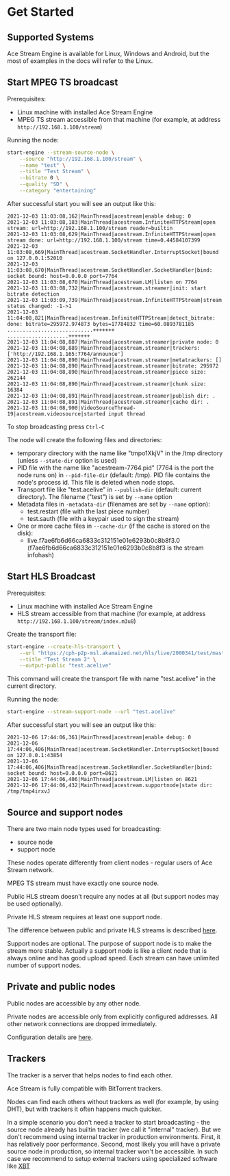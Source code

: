 # Get Started

## Supported Systems

Ace Stream Engine is available for Linux, Windows and Android, but the most of examples in the docs will refer to the Linux.

## Start MPEG TS broadcast

Prerequisites:

- Linux machine with installed Ace Stream Engine
- MPEG TS stream accessible from that machine (for example, at address `http://192.168.1.100/stream`)

Running the node:

```bash
start-engine --stream-source-node \
    --source "http://192.168.1.100/stream" \
    --name "test" \
    --title "Test Stream" \
    --bitrate 0 \
    --quality "SD" \
    --category "entertaining"
```

After successful start you will see an output like this:

```
2021-12-03 11:03:08,162|MainThread|acestream|enable debug: 0
2021-12-03 11:03:08,183|MainThread|acestream.InfiniteHTTPStream|open stream: url=http://192.168.1.100/stream reader=builtin
2021-12-03 11:03:08,629|MainThread|acestream.InfiniteHTTPStream|open stream done: url=http://192.168.1.100/stream time=0.44584107399
2021-12-03 11:03:08,669|MainThread|acestream.SocketHandler.InterruptSocket|bound on 127.0.0.1:52010
2021-12-03 11:03:08,670|MainThread|acestream.SocketHandler.SocketHandler|bind: socket bound: host=0.0.0.0 port=7764
2021-12-03 11:03:08,670|MainThread|acestream.LM|listen on 7764
2021-12-03 11:03:08,732|MainThread|acestream.streamer|init: start bitrate detection
2021-12-03 11:03:09,739|MainThread|acestream.InfiniteHTTPStream|stream status changed: -1->1
2021-12-03 11:04:08,821|MainThread|acestream.InfiniteHTTPStream|detect_bitrate: done: bitrate=295972.974873 bytes=17784832 time=60.0893781185
............................+++++++
....................+++++++
2021-12-03 11:04:08,887|MainThread|acestream.streamer|private node: 0
2021-12-03 11:04:08,889|MainThread|acestream.streamer|trackers: ['http://192.168.1.165:7764/announce']
2021-12-03 11:04:08,890|MainThread|acestream.streamer|metatrackers: []
2021-12-03 11:04:08,890|MainThread|acestream.streamer|bitrate: 295972
2021-12-03 11:04:08,890|MainThread|acestream.streamer|piece size: 262144
2021-12-03 11:04:08,890|MainThread|acestream.streamer|chunk size: 16384
2021-12-03 11:04:08,891|MainThread|acestream.streamer|publish dir: .
2021-12-03 11:04:08,891|MainThread|acestream.streamer|cache dir: .
2021-12-03 11:04:08,900|VideoSourceThread-19|acestream.videosource|started input thread
```

To stop broadcasting press `Ctrl-C`

The node will create the following files and directories:

- temporary directory with the name like "tmpo1XkjV" in the /tmp directory (unless `--state-dir` option is used)
- PID file with the name like "acestream-7764.pid" (7764 is the port the node runs on) in `--pid-file-dir` (default: /tmp). PID file contains the node's process id. This file is deleted when node stops.
- Transport file like "test.acelive" in `--publish-dir` (default: current directory). The filename ("test") is set by `--name` option
- Metadata files in `-metadata-dir` (filenames are set by `--name` option):
    - test.restart (file with the last piece number)
    - test.sauth (file with a keypair used to sign the stream)
- One or more cache files in `--cache-dir` (if the cache is stored on the disk):
    - live.f7ae6fb6d66ca6833c312151e01e6293b0c8b8f3.0 (f7ae6fb6d66ca6833c312151e01e6293b0c8b8f3 is the stream infohash)

## Start HLS Broadcast

Prerequisites:

- Linux machine with installed Ace Stream Engine
- HLS stream accessible from that machine (for example, at address `http://192.168.1.100/stream/index.m3u8`)

Create the transport file:

```bash
start-engine --create-hls-transport \
    --url "https://cph-p2p-msl.akamaized.net/hls/live/2000341/test/master.m3u8" \
    --title "Test Stream 2" \
    --output-public "test.acelive"
```

This command will create the transport file with name "test.acelive" in the current directory.

Running the node:

```bash
start-engine --stream-support-node --url "test.acelive"
```

After successful start you will see an output like this:

```
2021-12-06 17:44:06,361|MainThread|acestream|enable debug: 0
2021-12-06 17:44:06,406|MainThread|acestream.SocketHandler.InterruptSocket|bound on 127.0.0.1:43854
2021-12-06 17:44:06,406|MainThread|acestream.SocketHandler.SocketHandler|bind: socket bound: host=0.0.0.0 port=8621
2021-12-06 17:44:06,406|MainThread|acestream.LM|listen on 8621
2021-12-06 17:44:06,432|MainThread|acestream.supportnode|state dir: /tmp/tmp4irxvJ
```

## Source and support nodes

There are two main node types used for broadcasting:

- source node
- support node

These nodes operate differently from client nodes - regular users of Ace Stream network.

MPEG TS stream must have exactly one source node.

Public HLS stream doesn't require any nodes at all (but support nodes may be used optionally).

Private HLS stream requires at least one support node.

The difference between public and private HLS streams is described [here][1].

Support nodes are optional. The purpose of support node is to make the stream more stable. Actually a support node is like a client node that is always online and has good upload speed. Each stream can have unlimited number of support nodes.

## Private and public nodes

Public nodes are accessible by any other node.

Private nodes are accessible only from explicitly configured addresses. All other network connections are dropped immediately.

Configuration details are [here][2].

## Trackers

The tracker is a server that helps nodes to find each other.

Ace Stream is fully compatible with BitTorrent trackers.

Nodes can find each others without trackers as well (for example, by using DHT), but with trackers it often happens much quicker.

In a simple scenario you don't need a tracker to start broadcasting - the source node already has builtin tracker (we call it "internal" tracker). But we don't recommend using internal tracker in production environments. First, it has relatively poor performance. Second, most likely you will have a private source node in production, so internal tracker won't be accessible. In such case we recommend to setup external trackers using specialized software like [XBT][3]


[1]: details/hls.md
[2]: administration/public-private-nodes.md
[3]: https://github.com/OlafvdSpek/xbt
